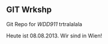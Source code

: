 GIT Wrkshp
------------

Git Repo for *WDD911* trtralalala

Heute ist 08.08.2013. Wir sind in Wien!

        
